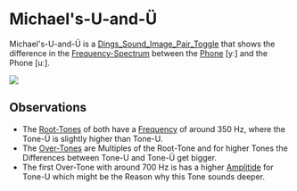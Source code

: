 # Michael's-U-and-Ü

Michael's-U-and-Ü is a [Dings_Sound_Image_Pair_Toggle](300040001.md) that shows the difference in the [Frequency-Spectrum](10000053.md) between the [Phone](650032.md) [yː] and the Phone [uː].

![](400000041.sip_toggle)

## Observations

- The [Root-Tones](90000027.md) of both have a [Frequency](10000016.md) of around 350 Hz, where the Tone-Ü is slightly higher than Tone-U.
- The [Over-Tones](90000031.md) are Multiples of the Root-Tone and for higher Tones the Differences between Tone-U and Tone-Ü get bigger.
- The first Over-Tone with around 700 Hz is has a higher [Amplitide](10000015.md) for Tone-U which might be the Reason why this Tone sounds deeper.
